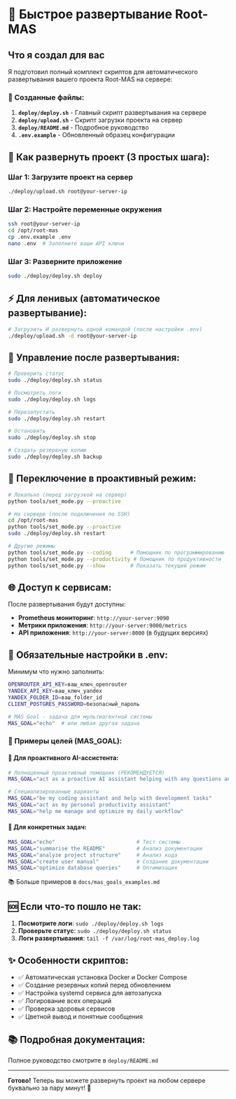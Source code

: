 # 🚀 Быстрое развертывание Root-MAS

## Что я создал для вас

Я подготовил полный комплект скриптов для автоматического развертывания вашего проекта Root-MAS на сервере:

### 📁 Созданные файлы:

1. **`deploy/deploy.sh`** - Главный скрипт развертывания на сервере
2. **`deploy/upload.sh`** - Скрипт загрузки проекта на сервер
3. **`deploy/README.md`** - Подробное руководство
4. **`.env.example`** - Обновленный образец конфигурации

## 🎯 Как развернуть проект (3 простых шага):

### Шаг 1: Загрузите проект на сервер
```bash
./deploy/upload.sh root@your-server-ip
```

### Шаг 2: Настройте переменные окружения
```bash
ssh root@your-server-ip
cd /opt/root-mas
cp .env.example .env
nano .env  # Заполните ваши API ключи
```

### Шаг 3: Разверните приложение
```bash
sudo ./deploy/deploy.sh deploy
```

## ⚡ Для ленивых (автоматическое развертывание):
```bash
# Загрузить И развернуть одной командой (после настройки .env)
./deploy/upload.sh -d root@your-server-ip
```

## 🔧 Управление после развертывания:

```bash
# Проверить статус
sudo ./deploy/deploy.sh status

# Посмотреть логи
sudo ./deploy/deploy.sh logs

# Перезапустить
sudo ./deploy/deploy.sh restart

# Остановить
sudo ./deploy/deploy.sh stop

# Создать резервную копию
sudo ./deploy/deploy.sh backup
```

## 🤖 Переключение в проактивный режим:

```bash
# Локально (перед загрузкой на сервер)
python tools/set_mode.py --proactive

# На сервере (после подключения по SSH)
cd /opt/root-mas
python tools/set_mode.py --proactive
sudo ./deploy/deploy.sh restart

# Другие режимы
python tools/set_mode.py --coding      # Помощник по программированию
python tools/set_mode.py --productivity # Помощник по продуктивности  
python tools/set_mode.py --show        # Показать текущий режим
```

## 🌐 Доступ к сервисам:

После развертывания будут доступны:
- **Prometheus мониторинг**: `http://your-server:9090`
- **Метрики приложения**: `http://your-server:9000/metrics`
- **API приложения**: `http://your-server:8000` (в будущих версиях)

## 🔑 Обязательные настройки в .env:

Минимум что нужно заполнить:
```bash
OPENROUTER_API_KEY=ваш_ключ_openrouter
YANDEX_API_KEY=ваш_ключ_yandex
YANDEX_FOLDER_ID=ваш_folder_id
CLIENT_POSTGRES_PASSWORD=безопасный_пароль

# MAS Goal - задача для мультиагентной системы
MAS_GOAL="echo"  # или любая другая задача
```

### 🎯 Примеры целей (MAS_GOAL):

#### 🤖 Для проактивного AI-ассистента:
```bash
# Полноценный проактивный помощник (РЕКОМЕНДУЕТСЯ)
MAS_GOAL="act as a proactive AI assistant helping with any questions and tasks"

# Специализированные варианты
MAS_GOAL="be my coding assistant and help with development tasks"
MAS_GOAL="act as my personal productivity assistant"
MAS_GOAL="help me manage and optimize my daily workflow"
```

#### 🔧 Для конкретных задач:
```bash
MAS_GOAL="echo"                          # Тест системы
MAS_GOAL="summarise the README"          # Анализ документации
MAS_GOAL="analyze project structure"     # Анализ кода
MAS_GOAL="create user manual"            # Создание документации
MAS_GOAL="optimize database queries"     # Оптимизация
```

📚 Больше примеров в `docs/mas_goals_examples.md`

## 🆘 Если что-то пошло не так:

1. **Посмотрите логи**: `sudo ./deploy/deploy.sh logs`
2. **Проверьте статус**: `sudo ./deploy/deploy.sh status`  
3. **Логи развертывания**: `tail -f /var/log/root-mas_deploy.log`

## ✨ Особенности скриптов:

- ✅ Автоматическая установка Docker и Docker Compose
- ✅ Создание резервных копий перед обновлением
- ✅ Настройка systemd сервиса для автозапуска
- ✅ Логирование всех операций
- ✅ Проверка здоровья сервисов
- ✅ Цветной вывод и понятные сообщения

## 📚 Подробная документация:

Полное руководство смотрите в `deploy/README.md`

---

**Готово!** Теперь вы можете развернуть проект на любом сервере буквально за пару минут! 🎉